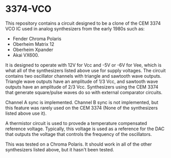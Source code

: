 # 3374-VCO

This repository contains a circuit designed to be a clone of the CEM 3374 VCO IC used in analog synthesizers from the early 1980s such as:

* Fender Chroma Polaris
* Oberheim Matrix 12
* Oberheim Xpander
* Akai VX600.

It is designed to operate with 12V for Vcc and -5V or -6V for Vee, which is what all of the synthesizers listed above use for supply voltages. The circuit contains two oscillator channels with triangle and sawtooth wave outputs. Triangle wave outputs have an amplitude of 1/3 Vcc, and sawtooth wave outputs have an amplitude of 2/3 Vcc. Synthesizers using the CEM 3374 that generate square/pulse waves do so with external comparator circuits. 

Channel A sync is implemented. Channel B sync is not implemented, but this feature was rarely used on the CEM 3374 (None of the synthesizers listed above use it). 

A thermistor circuit is used to provede a temperature compensated reference voltage. Typically, this voltage is used as a reference for the DAC that outputs the voltage that controls the frequency of the oscillators.

This was tested on a Chroma Polaris. It should work in all of the other synthesizers listed above, but it hasn't been tested. 
